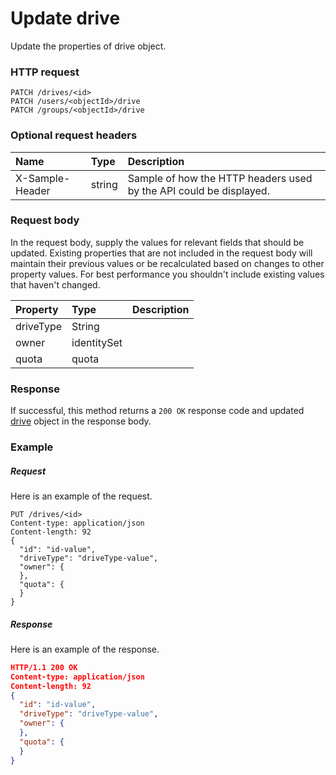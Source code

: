 # Update drive

Update the properties of drive object.
### HTTP request
```http
PATCH /drives/<id>
PATCH /users/<objectId>/drive
PATCH /groups/<objectId>/drive
```
### Optional request headers
| Name       | Type | Description|
|:-----------|:------|:----------|
| X-Sample-Header  | string  | Sample of how the HTTP headers used by the API could be displayed.|

### Request body
In the request body, supply the values for relevant fields that should be updated. Existing properties that are not included in the request body will maintain their previous values or be recalculated based on changes to other property values. For best performance you shouldn't include existing values that haven't changed.

| Property	   | Type	|Description|
|:---------------|:--------|:----------|
|driveType|String||
|owner|identitySet||
|quota|quota||

### Response
If successful, this method returns a `200 OK` response code and updated [drive](../resources/drive.md) object in the response body.
### Example
##### Request
Here is an example of the request.
```http
PUT /drives/<id>
Content-type: application/json
Content-length: 92
{
  "id": "id-value",
  "driveType": "driveType-value",
  "owner": {
  },
  "quota": {
  }
}
```
##### Response
Here is an example of the response.
```json
HTTP/1.1 200 OK
Content-type: application/json
Content-length: 92
{
  "id": "id-value",
  "driveType": "driveType-value",
  "owner": {
  },
  "quota": {
  }
}
```
<!-- uuid: 933312ad-29f4-46f7-9483-cfd543ddc06c\n2015-10-09 15:14:07 UTC -->